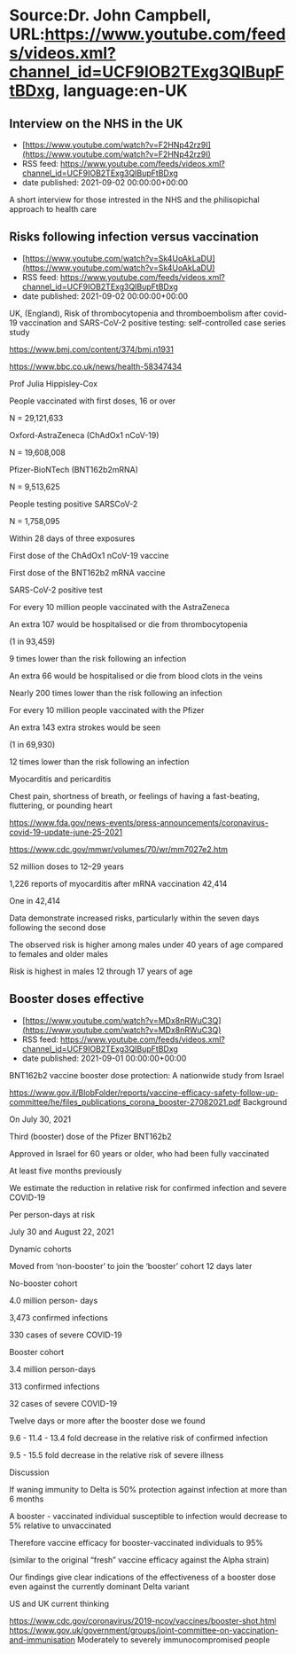# Source:Dr. John Campbell, URL:https://www.youtube.com/feeds/videos.xml?channel_id=UCF9IOB2TExg3QIBupFtBDxg, language:en-UK

## Interview on the NHS in the UK
 - [https://www.youtube.com/watch?v=F2HNp42rz9I](https://www.youtube.com/watch?v=F2HNp42rz9I)
 - RSS feed: https://www.youtube.com/feeds/videos.xml?channel_id=UCF9IOB2TExg3QIBupFtBDxg
 - date published: 2021-09-02 00:00:00+00:00

A short interview for those intrested in the NHS and the philisopichal approach to health care

## Risks following infection versus vaccination
 - [https://www.youtube.com/watch?v=Sk4UoAkLaDU](https://www.youtube.com/watch?v=Sk4UoAkLaDU)
 - RSS feed: https://www.youtube.com/feeds/videos.xml?channel_id=UCF9IOB2TExg3QIBupFtBDxg
 - date published: 2021-09-02 00:00:00+00:00

UK, (England), Risk of thrombocytopenia and thromboembolism after covid-19 vaccination and SARS-CoV-2 positive testing: self-controlled case series study

https://www.bmj.com/content/374/bmj.n1931

https://www.bbc.co.uk/news/health-58347434

Prof Julia Hippisley-Cox

People vaccinated with first doses, 16 or over

N = 29,121,633

Oxford-AstraZeneca (ChAdOx1 nCoV-19)

N = 19,608,008

Pfizer-BioNTech (BNT162b2mRNA)

N = 9,513,625

People testing positive SARSCoV-2

N = 1,758,095

Within 28 days of three exposures

First dose of the ChAdOx1 nCoV-19 vaccine

First dose of the BNT162b2 mRNA vaccine

SARS-CoV-2 positive test

For every 10 million people vaccinated with the AstraZeneca

An extra 107 would be hospitalised or die from thrombocytopenia

(1 in 93,459)

9 times lower than the risk following an infection

An extra 66 would be hospitalised or die from blood clots in the veins

Nearly 200 times lower than the risk following an infection

For every 10 million people vaccinated with the Pfizer

An extra 143 extra strokes would be seen

(1 in 69,930)

12 times lower than the risk following an infection

Myocarditis and pericarditis

Chest pain, shortness of breath, or feelings of having a fast-beating, fluttering, or pounding heart

https://www.fda.gov/news-events/press-announcements/coronavirus-covid-19-update-june-25-2021

https://www.cdc.gov/mmwr/volumes/70/wr/mm7027e2.htm

52 million doses to 12–29 years

1,226 reports of myocarditis after mRNA vaccination 42,414

One in 42,414

Data demonstrate increased risks, particularly within the seven days following the second dose
 
The observed risk is higher among males under 40 years of age compared to females and older males

Risk is highest in males 12 through 17 years of age

## Booster doses effective
 - [https://www.youtube.com/watch?v=MDx8nRWuC3Q](https://www.youtube.com/watch?v=MDx8nRWuC3Q)
 - RSS feed: https://www.youtube.com/feeds/videos.xml?channel_id=UCF9IOB2TExg3QIBupFtBDxg
 - date published: 2021-09-01 00:00:00+00:00

BNT162b2 vaccine booster dose protection: A nationwide study from Israel 

https://www.gov.il/BlobFolder/reports/vaccine-efficacy-safety-follow-up-committee/he/files_publications_corona_booster-27082021.pdf
Background

On July 30, 2021

Third (booster) dose of the Pfizer BNT162b2

Approved in Israel for 60 years or older, who had been fully vaccinated

At least five months previously

We estimate the reduction in relative risk for confirmed infection and severe COVID-19

Per person-days at risk

July 30 and August 22, 2021

Dynamic cohorts

Moved from ‘non-booster’ to join the ‘booster’ cohort 12 days later

No-booster cohort

4.0 million person- days

3,473 confirmed infections

330 cases of severe COVID-19

Booster cohort

3.4 million person-days

313 confirmed infections

32 cases of severe COVID-19

Twelve days or more after the booster dose we found

9.6 - 11.4 - 13.4 fold decrease in the relative risk of confirmed infection

9.5 - 15.5 fold decrease in the relative risk of severe illness

Discussion 

If waning immunity to Delta is 50% protection against infection at more than 6 months

A booster - vaccinated individual susceptible to infection would decrease to 5% relative to unvaccinated

Therefore vaccine efficacy for booster-vaccinated individuals to 95%

(similar to the original “fresh” vaccine efficacy against the Alpha strain)

Our findings give clear indications of the effectiveness of a booster dose even against the currently dominant Delta variant 

US and UK current thinking

https://www.cdc.gov/coronavirus/2019-ncov/vaccines/booster-shot.html
https://www.gov.uk/government/groups/joint-committee-on-vaccination-and-immunisation
Moderately to severely immunocompromised people

